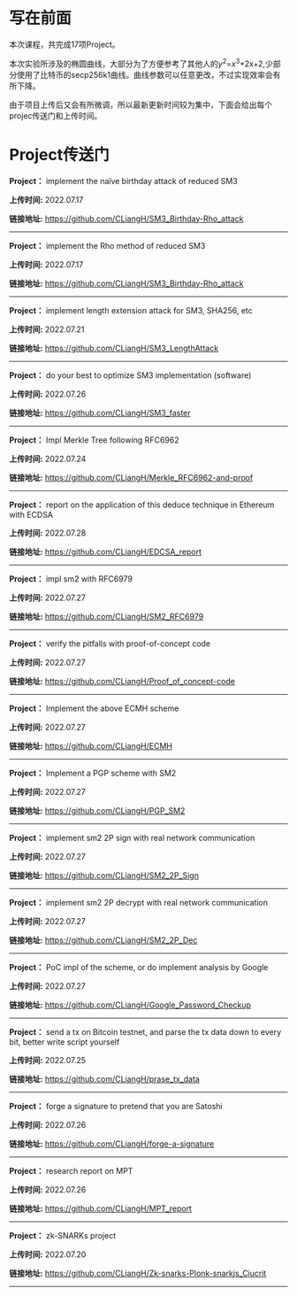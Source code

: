 写在前面
=

本次课程，共完成17项Project。

本次实验所涉及的椭圆曲线，大部分为了方便参考了其他人的$y^2$=$x^3$+2x+2,少部分使用了比特币的secp256k1曲线。曲线参数可以任意更改，不过实现效率会有所下降。

由于项目上传后又会有所微调，所以最新更新时间较为集中，下面会给出每个projec传送门和上传时间。

Project传送门
=

__Project：__
implement the naïve birthday attack of reduced SM3

__上传时间:__
2022.07.17

__链接地址:__
https://github.com/CLiangH/SM3_Birthday-Rho_attack

_________________________________________________________________________________________________


__Project：__
implement the Rho method of reduced SM3


__上传时间:__
2022.07.17


__链接地址:__
https://github.com/CLiangH/SM3_Birthday-Rho_attack

_________________________________________________________________________________________________

__Project：__
implement length extension attack for SM3, SHA256, etc

__上传时间:__
2022.07.21

__链接地址:__
https://github.com/CLiangH/SM3_LengthAttack

_________________________________________________________________________________________________


__Project：__
do your best to optimize SM3 implementation (software)


__上传时间:__
2022.07.26

__链接地址:__
https://github.com/CLiangH/SM3_faster

_________________________________________________________________________________________________

__Project：__
Impl Merkle Tree following RFC6962


__上传时间:__
2022.07.24

__链接地址:__
https://github.com/CLiangH/Merkle_RFC6962-and-proof

_________________________________________________________________________________________________

__Project：__
report on the application of this deduce technique in Ethereum with ECDSA


__上传时间:__
2022.07.28

__链接地址:__
https://github.com/CLiangH/EDCSA_report

_________________________________________________________________________________________________

__Project：__
impl sm2 with RFC6979


__上传时间:__
2022.07.27

__链接地址:__
https://github.com/CLiangH/SM2_RFC6979

_________________________________________________________________________________________________

__Project：__
verify the pitfalls with proof-of-concept code

__上传时间:__
2022.07.27

__链接地址:__
https://github.com/CLiangH/Proof_of_concept-code

_________________________________________________________________________________________________


__Project：__
Implement the above ECMH scheme

__上传时间:__
2022.07.27

__链接地址:__
https://github.com/CLiangH/ECMH

_________________________________________________________________________________________________


__Project：__
Implement a PGP scheme with SM2

__上传时间:__
2022.07.27

__链接地址:__
https://github.com/CLiangH/PGP_SM2

_________________________________________________________________________________________________


__Project：__
implement sm2 2P sign with real network communication

__上传时间:__
2022.07.27

__链接地址:__
https://github.com/CLiangH/SM2_2P_Sign

_________________________________________________________________________________________________


__Project：__
implement sm2 2P decrypt with real network communication

__上传时间:__
2022.07.27

__链接地址:__
https://github.com/CLiangH/SM2_2P_Dec

_________________________________________________________________________________________________


__Project：__
PoC impl of the scheme, or do implement analysis by Google

__上传时间:__
2022.07.27

__链接地址:__
https://github.com/CLiangH/Google_Password_Checkup

_________________________________________________________________________________________________


__Project：__
send a tx on Bitcoin testnet, and parse the tx data down to every bit, better write script yourself

__上传时间:__
2022.07.25

__链接地址:__
https://github.com/CLiangH/prase_tx_data

_________________________________________________________________________________________________


__Project：__
forge a signature to pretend that you are Satoshi

__上传时间:__
2022.07.26

__链接地址:__
https://github.com/CLiangH/forge-a-signature

_________________________________________________________________________________________________


__Project：__
research report on MPT


__上传时间:__
2022.07.26

__链接地址:__
https://github.com/CLiangH/MPT_report

_________________________________________________________________________________________________

__Project：__
zk-SNARKs project

__上传时间:__
2022.07.20

__链接地址:__
https://github.com/CLiangH/Zk-snarks-Plonk-snarkjs_Ciucrit
_________________________________________________________________________________________________





